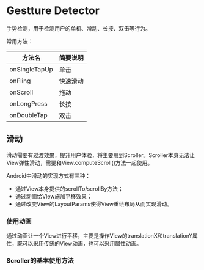 # Gestture Detector #
手势检测，用于检测用户的单机、滑动、长按、双击等行为。

常用方法：

| 方法名 | 简要说明 |
| ------ | ------ |
| onSingleTapUp | 单击 |
| onFling | 快速滑动 |
| onScroll | 拖动 |
| onLongPress | 长按 |
| onDoubleTap | 双击 |

## 滑动 ##
滑动需要有过渡效果，提升用户体验，将主要用到Scroller。Scroller本身无法让View弹性滑动，需要和View.computeScroll()方法一起使用。

Android中滑动的实现方式有三种：

 - 通过View本身提供的scrollTo/scrollBy方法；
 - 通过动画给View施加平移效果；
 - 通过改变View的LayoutParams使得View重绘布局从而实现滑动。

### 使用动画 ###
通过动画让一个View进行平移，主要是操作View的translationX和translationY属性，既可以采用传统的View动画，也可以采用属性动画。

### Scroller的基本使用方法 ####
``` Java

```
